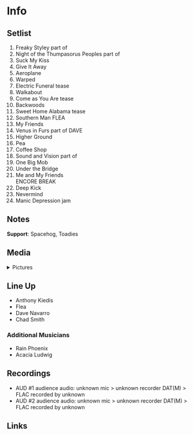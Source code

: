 # Info

## Setlist

1. Freaky Styley part of
2. Night of the Thumpasorus Peoples part of
3. Suck My Kiss
4. Give It Away
5. Aeroplane
6. Warped
7. Electric Funeral tease
8. Walkabout
9. Come as You Are tease
10. Backwoods
11. Sweet Home Alabama tease
12. Southern Man FLEA
13. My Friends
14. Venus in Furs part of DAVE
15. Higher Ground
16. Pea 
17. Coffee Shop
18. Sound and Vision part of
19. One Big Mob
20. Under the Bridge
21. Me and My Friends
<br> ENCORE BREAK
22. Deep Kick
23. Nevermind
24. Manic Depression jam

## Notes

**Support**: Spacehog, Toadies

## Media 

<details>
  <summary>Pictures</summary>
  <!--<img alt="Setlist" title="Setlist" src="_.jpg" height="200" />-->
</details>

## Line Up

* Anthony Kiedis
* Flea
* Dave Navarro
* Chad Smith

### Additional Musicians

* Rain Phoenix  
* Acacia Ludwig

## Recordings

* AUD #1 audience audio: unknown mic > unknown recorder DAT(M) > FLAC recorded by unknown 
* AUD #2 audience audio: unknown mic > unknown recorder DAT(M) > FLAC recorded by unknown

## Links
